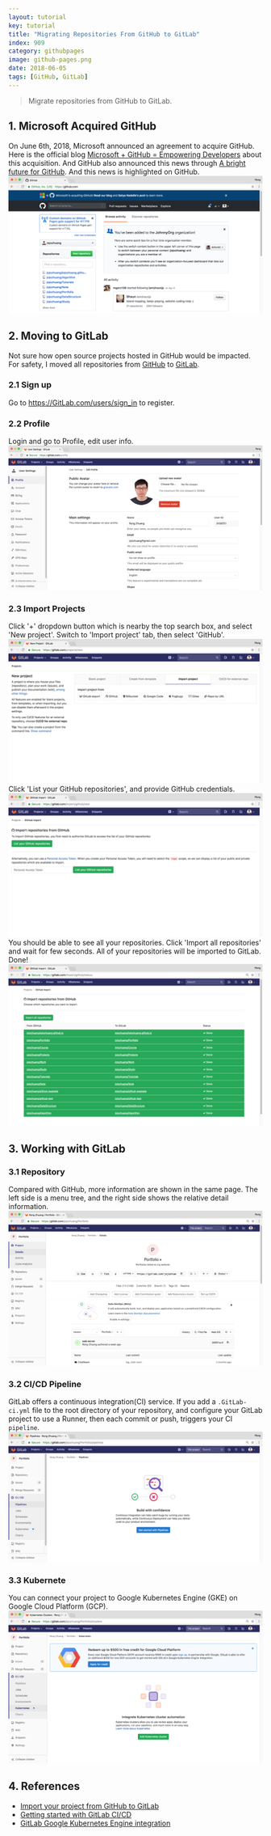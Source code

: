 ```yaml
---
layout: tutorial
key: tutorial
title: "Migrating Repositories From GitHub to GitLab"
index: 909
category: githubpages
image: github-pages.png
date: 2018-06-05
tags: [GitHub, GitLab]
---
```


> Migrate repositories from GitHub to GitLab.

## 1. Microsoft Acquired GitHub
On June 6th, 2018, Microsoft announced an agreement to acquire GitHub. Here is the official blog [Microsoft + GitHub = Empowering Developers](https://blogs.microsoft.com/blog/2018/06/04/microsoft-github-empowering-developers/) about this acquisition. And GitHub also announced this news through [A bright future for GitHub](https://blog.github.com/2018-06-04-github-microsoft/). And this news is highlighted on GitHub.
![image](/public/posts/2018-06-05/acquire.png)

## 2. Moving to GitLab
Not sure how open source projects hosted in GitHub would be impacted. For safety, I moved all repositories from [GitHub](ttps://github.com) to [GitLab](https://GitLab.com).
### 2.1 Sign up
Go to https://GitLab.com/users/sign_in to register.
### 2.2 Profile
Login and go to Profile, edit user info.
![image](/public/posts/2018-06-05/profile.png)
### 2.3 Import Projects
Click '+' dropdown button which is nearby the top search box, and select 'New project'. Switch to 'Import project' tab, then select 'GitHub'.
![image](/public/posts/2018-06-05/import.png)
Click 'List your GitHub repositories', and provide GitHub credentials.
![image](/public/posts/2018-06-05/github.png)
You should be able to see all your repositories. Click 'Import all repositories' and wait for few seconds. All of your repositories will be imported to GitLab. Done!
![image](/public/posts/2018-06-05/moving.png)

## 3. Working with GitLab
### 3.1 Repository
Compared with GitHub, more information are shown in the same page. The left side is a menu tree, and the right side shows the relative detail information.
![image](/public/posts/2018-06-05/portfolio.png)
### 3.2 CI/CD Pipeline
GitLab offers a continuous integration(CI) service. If you add a `.GitLab-ci.yml` file to the root directory of your repository, and configure your GitLab project to use a Runner, then each commit or push, triggers your CI `pipeline`.
![image](/public/posts/2018-06-05/pipeline.png)
### 3.3 Kubernete
You can connect your project to Google Kubernetes Engine (GKE) on Google Cloud Platform (GCP).
![image](/public/posts/2018-06-05/kubernete.png)

## 4. References
* [Import your project from GitHub to GitLab](https://docs.GitLab.com/ee/user/project/import/github.html)
* [Getting started with GitLab CI/CD](https://docs.GitLab.com/ee/ci/quick_start/README.html)
* [GitLab Google Kubernetes Engine integration](https://about.GitLab.com/google-cloud-platform/)

